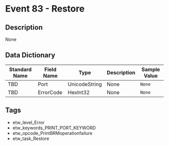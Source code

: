 # Event 83 - Restore

## Description
None

## Data Dictionary
|Standard Name|Field Name|Type|Description|Sample Value|
|---|---|---|---|---|
|TBD|Port|UnicodeString|None|`None`|
|TBD|ErrorCode|HexInt32|None|`None`|

## Tags
* etw_level_Error
* etw_keywords_PRINT_PORT_KEYWORD
* etw_opcode_PrintBRMoperationfailure
* etw_task_Restore